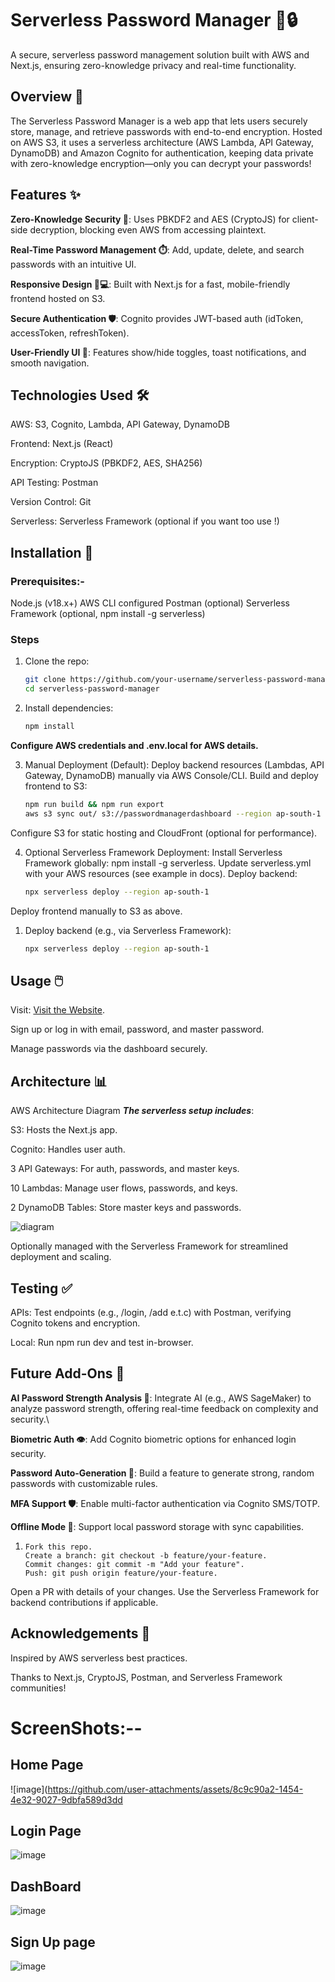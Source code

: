 # Serverless Password Manager 🌟🔒

A secure, serverless password management solution built with AWS and Next.js, ensuring zero-knowledge privacy and real-time functionality.

## Overview 🚀

The Serverless Password Manager is a web app that lets users securely store, manage, and retrieve passwords with end-to-end encryption. Hosted on AWS S3, it uses a serverless architecture (AWS Lambda, API Gateway, DynamoDB) and Amazon Cognito for authentication, keeping data private with zero-knowledge encryption—only you can decrypt your passwords!

## Features ✨

**Zero-Knowledge Security 🔐**: Uses PBKDF2 and AES (CryptoJS) for client-side decryption, blocking even AWS from accessing plaintext.

**Real-Time Password Management ⏱️**: Add, update, delete, and search passwords with an intuitive UI.

**Responsive Design 📱💻**: Built with Next.js for a fast, mobile-friendly frontend hosted on S3.

**Secure Authentication 🛡️**: Cognito provides JWT-based auth (idToken, accessToken, refreshToken).

**User-Friendly UI 🌈**: Features show/hide toggles, toast notifications, and smooth navigation.

## Technologies Used 🛠️

AWS: S3, Cognito, Lambda, API Gateway, DynamoDB

Frontend: Next.js (React)

Encryption: CryptoJS (PBKDF2, AES, SHA256)

API Testing: Postman

Version Control: Git

Serverless: Serverless Framework (optional if you want too use !)

## Installation 🛑

### Prerequisites:-
Node.js (v18.x+)
AWS CLI configured
Postman (optional)
Serverless Framework (optional, npm install -g serverless)


### Steps
1. Clone the repo:
   ```bash
   git clone https://github.com/your-username/serverless-password-manager.git
   cd serverless-password-manager
   
2. Install dependencies:
   ```bash
   npm install
   
**Configure AWS credentials and .env.local for AWS details.**

3. Manual Deployment (Default):
   Deploy backend resources (Lambdas, API Gateway, DynamoDB) manually via AWS Console/CLI.
   Build and deploy frontend to S3:
   ```bash
   npm run build && npm run export
   aws s3 sync out/ s3://passwordmanagerdashboard --region ap-south-1
  Configure S3 for static hosting and CloudFront (optional for performance).

4. Optional Serverless Framework Deployment:
   Install Serverless Framework globally: npm install -g serverless.
   Update serverless.yml with your AWS resources (see example in docs).
   Deploy backend:
   ```bash
   npx serverless deploy --region ap-south-1
   
Deploy frontend manually to S3 as above.

1. Deploy backend (e.g., via Serverless Framework):
   ```bash
   npx serverless deploy --region ap-south-1
   
## Usage 🖱️

Visit: [Visit the Website](https://d1exuwh9hp95jz.cloudfront.net/).

Sign up or log in with email, password, and master password.

Manage passwords via the dashboard securely.

## Architecture 📊

AWS Architecture Diagram
***The serverless setup includes***:

S3: Hosts the Next.js app.

Cognito: Handles user auth.

3 API Gateways: For auth, passwords, and master keys.

10 Lambdas: Manage user flows, passwords, and keys.

2 DynamoDB Tables: Store master keys and passwords.

![diagram](https://github.com/user-attachments/assets/98590f0e-bc14-4fa2-8ebb-92617ffad813)

Optionally managed with the Serverless Framework for streamlined deployment and scaling.

## Testing ✅
APIs: Test endpoints (e.g., /login, /add e.t.c) with Postman, verifying Cognito tokens and encryption.

Local: Run npm run dev and test in-browser.

## Future Add-Ons 🤖

**AI Password Strength Analysis 🧠**: Integrate AI (e.g., AWS SageMaker) to analyze password strength, offering real-time feedback on complexity and security.\

**Biometric Auth 👁️**: Add Cognito biometric options for enhanced login security.

**Password Auto-Generation 🔑**: Build a feature to generate strong, random passwords with customizable rules.

**MFA Support 🛡️**: Enable multi-factor authentication via Cognito SMS/TOTP.

**Offline Mode 📴**: Support local password storage with sync capabilities.

1. ```Contributing 🙌
   Fork this repo.
   Create a branch: git checkout -b feature/your-feature.
   Commit changes: git commit -m "Add your feature".
   Push: git push origin feature/your-feature.
   
Open a PR with details of your changes. Use the Serverless Framework for backend contributions if applicable.

## Acknowledgements 🙏

Inspired by AWS serverless best practices.

Thanks to Next.js, CryptoJS, Postman, and Serverless Framework communities!

# ScreenShots:--

## Home Page

![image](https://github.com/user-attachments/assets/8c9c90a2-1454-4e32-9027-9dbfa589d3dd

## Login Page

![image](https://github.com/user-attachments/assets/1fe93fed-c712-488b-bcd0-c1f36174612f)

## DashBoard

![image](https://github.com/user-attachments/assets/a24e4c4a-3ecc-411c-807b-a14a338b121a)

## Sign Up page

![image](https://github.com/user-attachments/assets/f79b4762-7dd2-46a6-80d7-70269fafbb9b)





